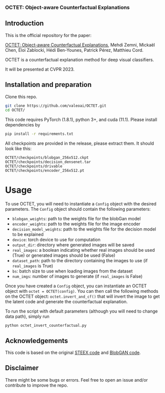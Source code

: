 ### OCTET: Object-aware Counterfactual Explanations


## Introduction
This is the official repository for the paper:

[OCTET: Object-aware Counterfactual Explanations](https://arxiv.org/abs/2211.12380), Mehdi Zemni, Mickaël Chen, Éloi Zablocki, Hédi Ben-Younes, Patrick Pérez, Matthieu Cord.

OCTET is a counterfactual explanation method for deep visual classifiers.

It will be presented at CVPR 2023.

## Installation and preparation

Clone this repo.
```bash
git clone https://github.com/valeoai/OCTET.git
cd OCTET/
```

This code requires PyTorch (1.8.1), python 3+, and cuda (11.1). Please install dependencies by
```bash
pip install -r requirements.txt
```

All checkpoints are provided in the release, please extract them. It should look like this:
```
OCTET/checkpoints/blobgan_256x512.ckpt
OCTET/checkpoints/decision_densenet.tar
OCTET/checkpoints/drivable
OCTET/checkpoints/encoder_256x512.pt
```

# Usage

To use OCTET, you will need to instantiate a `Config` object with the desired parameters. The `Config` object should contain the following parameters:

* `blobgan_weights`: path to the weights file for the blobGan model
* `encoder_weights`: path to the weights file for the image encoder
* `decision_model_weights`: path to the weights file for the decision model to be explained
* `device`: torch device to use for computation
* `output_dir`: directory where generated images will be saved
* `real_images`: a boolean indicating whether real images should be used (True) or generated images should be used (False)
* `dataset_path`: path to the directory containing the images to use (if `real_images` is True)
* `bs`: batch size to use when loading images from the dataset
* `num_imgs`: number of images to generate (if `real_images` is False)

Once you have created a `Config` object, you can instantiate an OCTET object with `octet = OCTET(config)`. You can then call the following methods on the OCTET object: `octet.invert_and_cf()` that will invert the image to get the latent code and generate the counterfactual explanation.

To run the script with default parameters (although you will need to change data path), simply run
```
python octet_invert_counterfactual.py
```

## Acknowledgements

This code is based on the original [STEEX code](https://github.com/valeoai/STEEX) and [BlobGAN code](https://github.com/dave-epstein/blobgan).


## Disclaimer

There might be some bugs or errors. Feel free to open an issue and/or contribute to improve the repo.

